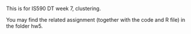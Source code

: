 This is for IS590 DT week 7, clustering.

You may find the related assignment (together with the code and R file) in the folder hw5.
